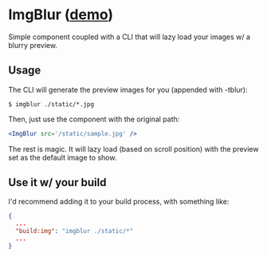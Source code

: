 # ImgBlur ([demo](https://imgblur.herokuapp.com/))

Simple component coupled with a CLI that will lazy load your images w/ a blurry preview.

## Usage

The CLI will generate the preview images for you (appended with -tblur):

```
$ imgblur ./static/*.jpg
```

Then, just use the component with the original path:

```jsx
<ImgBlur src='/static/sample.jpg' />
```

The rest is magic. It will lazy load (based on scroll position) with the preview set as the default image to show.

## Use it w/ your build

I'd recommend adding it to your build process, with something like:

```json
{
  ...
  "build:img": "imgblur ./static/*"
  ...
}
```
